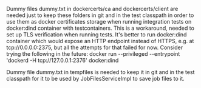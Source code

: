Dummy files dummy.txt in dockercerts/ca and dockercerts/client are needed just to keep these folders 
in git and in the test classpath in order to use them as docker certificates storage when running 
integration tests on docker:dind container with testcontainers. This is a workaround, needed to
set up TLS verification when running tests. It's better to run docker:dind container which would 
expose an HTTP endpoint instead of HTTPS, e.g. at tcp://0.0.0.0:2375, but all the attempts for that failed for now.
Consider trying the following in the future:
docker run --privileged --entrypoint 'dockerd -H tcp://127.0.0.1:2376' docker:dind

Dummy file dummy.txt in tempfiles is needed to keep it in git and in the test classpath
for it to be used by JobFilesServiceImpl to save job files to it.
